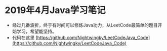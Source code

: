 # 2019年4月Java学习笔记

* 经过几番波折，终于有时间可以修炼Java功力，从LeetCode最简单的题目开始学习，希望能坚持。
* 代码在这里 [https://github.com/Nightwingky/LeetCodeJava_Code](https://github.com/Nightwingky/LeetCodeJava_Code)